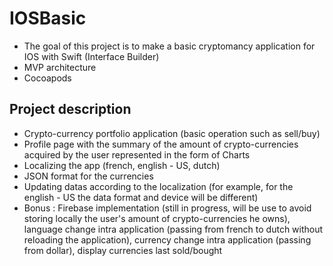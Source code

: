 # IOSBasic

- The goal of this project is to make a basic cryptomancy application for IOS with Swift (Interface Builder)
- MVP architecture
- Cocoapods

## Project description

- Crypto-currency portfolio application (basic operation such as sell/buy)
- Profile page with the summary of the amount of crypto-currencies acquired by the user represented in the form of Charts
- Localizing the app (french, english - US, dutch)
- JSON format for the currencies
- Updating datas according to the localization (for example, for the english - US the data format and device will be different)
- Bonus : Firebase implementation (still in progress, will be use to avoid storing locally the user's amount of crypto-currencies he owns), language change intra application (passing from french to dutch without reloading the application), currency change intra application (passing from dollar), display currencies last sold/bought
